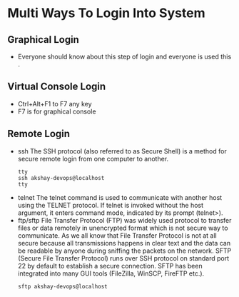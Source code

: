 # Multi Ways To Login Into System
## Graphical Login
* Everyone should know about this step of login and everyone is used this . 
## Virtual Console Login
* Ctrl+Alt+F1 to F7 any key
* F7 is for graphical console 
## Remote Login
* ssh 
  The SSH protocol (also referred to as Secure Shell) is a method for secure remote login from one computer to another.
  ```
  tty
  ssh akshay-devops@localhost
  tty
  ```
* telnet
  The telnet command is used to communicate with another host using the TELNET protocol. If telnet is invoked without the host argument, it enters command mode, indicated by its prompt (telnet>).
* ftp/sftp
  File Transfer Protocol (FTP) was widely used protocol to transfer files or data remotely in unencrypted format which is not secure way to communicate. As we all know that File Transfer Protocol is not at all secure because all transmissions happens in clear text and the data can be readable by anyone during sniffing the packets on the network.
  SFTP (Secure File Transfer Protocol) runs over SSH protocol on standard port 22 by default to establish a secure connection. SFTP has been integrated into many GUI tools (FileZilla, WinSCP, FireFTP etc.).
  ```
  sftp akshay-devops@localhost
  ```
